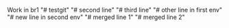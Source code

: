 Work in br1
"# testgit" 
"# second line" 
"# third line" 
"# other line in first env" 
"# new line in second env" 
"# merged line 1" 
"# merged line 2" 
